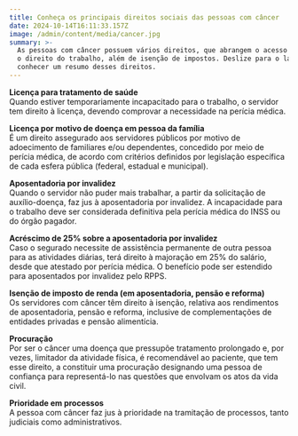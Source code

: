 ```yaml
---
title: Conheça os principais direitos sociais das pessoas com câncer
date: 2024-10-14T16:11:33.157Z
image: /admin/content/media/cancer.jpg
summary: >-
  As pessoas com câncer possuem vários direitos, que abrangem o acesso à saúde,
  o direito do trabalho, além de isenção de impostos. Deslize para o lado para
  conhecer um resumo desses direitos.
---
```

**Licença para tratamento de saúde**\
Quando estiver temporariamente incapacitado para o trabalho, o servidor tem direito à licença,devendo comprovar a necessidade na perícia médica.

**Licença por motivo de doença em pessoa da família**\
É um direito assegurado aos servidores públicos por motivo de adoecimento de familiares e/ou dependentes, concedido por meio de perícia médica, de acordo com critérios definidos por legislação específica de cada esfera pública (federal, estadual e municipal).

**Aposentadoria por invalidez**\
Quando o servidor não puder mais trabalhar, a partir da solicitação de auxílio-doença, faz jus à aposentadoria por invalidez. A incapacidade para o trabalho deve ser considerada definitiva pela perícia médica do INSS ou do órgão pagador.

**Acréscimo de 25% sobre a aposentadoria por invalidez**\
Caso o segurado necessite de assistência permanente de outra pessoa para as atividades diárias,terá direito à majoração em 25% do salário, desde que atestado por perícia médica. O benefíciopode ser estendido para aposentados por invalidez pelo RPPS.

**Isenção de imposto de renda (em aposentadoria, pensão e reforma)**\
Os servidores com câncer têm direito à isenção, relativa aos rendimentos de aposentadoria,pensão e reforma, inclusive de complementações de entidades privadas e pensão alimentícia.

**Procuração**\
Por ser o câncer uma doença que pressupõe tratamento prolongado e, por vezes, limitadorda atividade física, é recomendável ao paciente, que tem esse direito, a constituir uma procuração designando uma pessoa de confiança para representá-lo nas questões que envolvam os atos da vida civil.

**Prioridade em processos**\
A pessoa com câncer faz jus à prioridade na tramitação de processos, tanto judiciais como administrativos.
